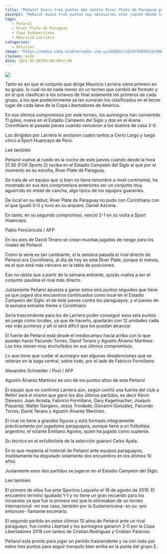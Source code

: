 ```yaml
---
title: "Peñarol busca tres puntos más contra River Plate de Paraguay para estirar su ventaja en la Sudamericana"
excerpt: "Peñarol busca tres puntos muy necesarios este jueves desde la hora 21.30 en el Estadio Campeón del Siglo ante River Plate de Paraguay, con la intención de estirar aún más la ventaja en la punta del grupo de la Sudamericana"
tags:
   - Peñarol
   - River Plate de Paraguay
   - Copa Sudamericana
   - Mauricio Larriera
categories:
   - Noticias
image: "https://media.cdnp.elobservador.com.uy/042021/1619738056520/000_992233.jpg?&cw=1170"
classes: wide
date: 2021-05-06T00:00:00+2:00
---
```



<img src="https://media.cdnp.elobservador.com.uy/042021/1619738056520/000_992233.jpg?&cw=1170">


Tanto es así que el conjunto que dirige Mauricio Larriera viene primero en su grupo, lo cual no es nada menor en un torneo que cambió de formato y en el que clasifican a los octavos de final solamente los primeros de cada grupo, a los que posteriormente se les sumarán los clasificados en el tercer lugar de cada llave de la Copa Libertadores de América.


En sus últimos compromisos por este torneo, los aurinegros han convertido 11 goles, nueve en el Estadio Campeón del Siglo y dos en el Arena Corinthians el pasado jueves cuando vencieron a los dueños de casa 2-0.


Los dirigidos por Larriera le anotaron cuatro tantos a Cerro Largo y luego cinco a Sport Huancayo de Perú.


Leé también


Peñarol vuelve al ruedo en la noche de este jueves cuando desde la hora 21.30 (FOX Sports 2) reciba en el Estadio Campeón del Siglo al que por el momento es su escolta, River Plate de Paraguay.


Se trata de un equipo que si bien no tiene renombre a nivel continental, ha mostrado en sus dos compromisos anteriores ser un conjunto muy aguerrido en mitad de cancha, algo típico de los equipos guaraníes.


De local en su debut, River Plate de Paraguay no pudo con Corinthians con el que igualó 0-0 y tuvo en su arquero, Daniel Azcona.


En tanto, en su segundo compromiso, venció 2-1 en su visita a Sport Huancayo.





Pablo Porciúncula / AFP


En los pies de David Terans se crean muchas jugadas de riesgo para los rivales de Peñarol





Como la serie es tan cambiante, si la semana pasada el rival directo de Peñarol era Corinthians, al día de hoy es este River Plate, porque al menos, es el que está más cercano en la tabla de posiciones.


Eso no obsta que a partir de la semana entrante, quizás vuelva a ser el conjunto paulista el rival más directo.


Justamente Peñarol apuesta a ganar estos seis puntos seguidos que tiene ya que jugará dos encuentros continuados como local en el Estadio Campeón del Siglo: el de este jueves contra los paraguayos, y el jueves de la semana entrante frente a Corinthians


Sería trascendente para los de Larriera poder conseguir esos seis puntos en juego como locales, ya que de hacerlo, quedarán con 12 unidades cada vez más punteros y allí sí será difícil que los puedan alcanzar.


El fuerte de Peñarol está desde el mediocampo hacia arriba con lo que puedan hacer Facundo Torres, David Terans y Agustín Álvarez Martínez. Los tres vienen muy enchufados en sus últimos compromisos.


Lo que tiene que cuidar el aurinegro son algunas desatenciones que se reiteran en la zaga central, sobre todo, por el lado de Fabricio Formiliano.





Alexandre Schneider / Pool / AFP


Agustín Álvarez Martínez es uno de los puntos altos de este Peñarol





El equipo que no confirmó Larriera aún, según confió una fuente del club a Referí será el mismo que ganó los dos últimos partidos, es decir Kevin Dawson; Juan Acosta, Fabricio Formiliano, Gary Kagelmacher, Joaquín Piquerez; Walter Gargano, Jesús Trindade; Giovanni González, Facundo Torres; David Terans y Agustín Álvarez Martínez.


El rival no tiene a grandes figuras y está formado íntegramente prácticamente por jugadores paraguayos, aunque tiene a un futbolista argentino, el volante Emiliano Agüero, quien ha jugado como suplente.


Su técnico es el exfutbolista de la selección guaraní Celso Ayala.


En lo que respecta al historial de Peñarol ante equipos paraguayos, insólitamente ha disputado solamente dos encuentros en los últimos 10 años.


Justamente esos dos partidos se jugaron en el Estadio Campeón del Siglo.


Leé también


El primero de ellos fue ante Sportivo Luqueño el 16 de agosto de 2016. El encuentro terminó igualado 1-1 y no tiene un gran recuerdo para los mirasoles ya que fue la primera vez que lo eliminaban de un torneo internacional -en ese caso, también por la Sudamericana- en su -por entonces- flamante escenario.


El segundo partido en estos últimos 10 años de Peñarol ante un rival paraguayo, fue contra Libertad y los aurinegros ganaron 2-0 por la Copa Libertadores 2018 con tantos de Cristian Rodríguez y Cristian Palacios.


Peñarol está pronto para jugar un partido trascendente y va con todo por estos tres puntos para seguir tranquilo bien arriba en la punta del grupo E.


